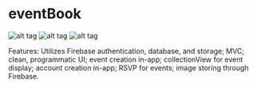 # eventBook

![alt tag](http://i.imgur.com/8LQS06T.png)
![alt tag](http://i.imgur.com/edTI4zl.jpg)
![alt tag](http://i.imgur.com/xZ7Hjwk.jpg)

Features: Utilizes Firebase authentication, database, and storage; MVC; clean, programmatic UI; event creation in-app; collectionView for event display; account creation in-app; RSVP for events; image storing through Firebase.
